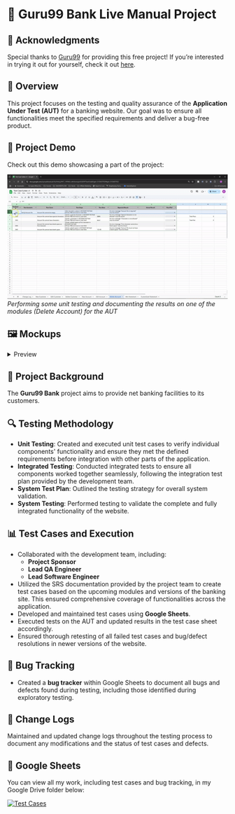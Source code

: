 # 🌟 Guru99 Bank Live Manual Project

## 🎉 Acknowledgments
Special thanks to [Guru99](https://www.guru99.com/) for providing this free project! If you’re interested in trying it out for yourself, check it out [here](https://www.guru99.com/live-testing-project.html).

## 📖 Overview
This project focuses on the testing and quality assurance of the **Application Under Test (AUT)** for a banking website. Our goal was to ensure all functionalities meet the specified requirements and deliver a bug-free product.

## 🎥 Project Demo
Check out this demo showcasing a part of the project:

![Demo](https://github.com/slangslang/Guru99-Bank-Live-Manual-Project/blob/main/Guru99%20Bank%20Project.gif)  
*Performing some unit testing and documenting the results on one of the modules (Delete Account) for the AUT*

## 🖼️ Mockups
<details>
<summary>Preview</summary>
  
![Mockup](https://github.com/slangslang/Guru99-Bank-Live-Manual-Project/blob/main/Mockup%20imgs/mockup_img1.png)
![Mockup](https://github.com/slangslang/Guru99-Bank-Live-Manual-Project/blob/main/Mockup%20imgs/mockup_img2.png)
![Mockup](https://github.com/slangslang/Guru99-Bank-Live-Manual-Project/blob/main/Mockup%20imgs/mockup_img3.png)   
![Mockup](https://github.com/slangslang/Guru99-Bank-Live-Manual-Project/blob/main/Mockup%20imgs/mockup_img4.png)   
*Mockup provided by the clients' designers during v1 phase of website from Guru99*

[Back to top](#%EF%B8%8F-mockups)

</details>

## 🎯 Project Background
The **Guru99 Bank** project aims to provide net banking facilities to its customers.

## 🔍 Testing Methodology
- **Unit Testing**: Created and executed unit test cases to verify individual components' functionality and ensure they met the defined requirements before integration with other parts of the application.
- **Integrated Testing**: Conducted integrated tests to ensure all components worked together seamlessly, following the integration test plan provided by the development team.
- **System Test Plan**: Outlined the testing strategy for overall system validation.
- **System Testing**: Performed testing to validate the complete and fully integrated functionality of the website.

## 📊 Test Cases and Execution
- Collaborated with the development team, including:
  - **Project Sponsor**
  - **Lead QA Engineer**
  - **Lead Software Engineer**
- Utilized the SRS documentation provided by the project team to create test cases based on the upcoming modules and versions of the banking site. This ensured comprehensive coverage of functionalities across the application.
- Developed and maintained test cases using **Google Sheets**.
- Executed tests on the AUT and updated results in the test case sheet accordingly.
- Ensured thorough retesting of all failed test cases and bug/defect resolutions in newer versions of the website.

## 🐞 Bug Tracking
- Created a **bug tracker** within Google Sheets to document all bugs and defects found during testing, including those identified during exploratory testing.

## 📜 Change Logs
Maintained and updated change logs throughout the testing process to document any modifications and the status of test cases and defects.

## 🔗 Google Sheets
You can view all my work, including test cases and bug tracking, in my Google Drive folder below:   

[![Test Cases](https://img.shields.io/badge/Google-Drive-grey?style=for-the-badge&logo=googledrive&color=%234285F4)](https://drive.google.com/drive/folders/1s6Fo66cnrMNl_ePKBKb46QKLINSx48nY?usp=drive_link)

